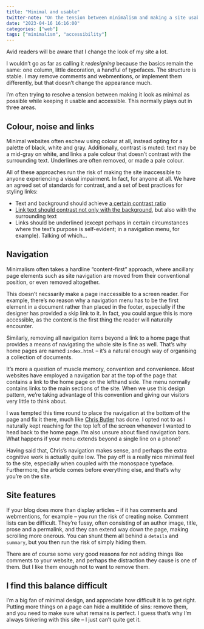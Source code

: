 ```yaml
---
title: "Minimal and usable"
twitter-note: "On the tension between minimalism and making a site usable."
date: "2023-04-16 16:16:00"
categories: ["web"]
tags: ["minimalism", "accessibility"]
---
```



Avid readers will be aware that I change the look of my site a lot.

I wouldn’t go as far as calling it <i>redesigning</i> because the basics remain the same: one column, little decoration, a handful of typefaces. The structure is stable. I may remove comments and webmentions, or implement them differently, but that doesn’t change the appearance much.

I’m often trying to resolve a tension between making it look as minimal as possible while keeping it usable and accessible. This normally plays out in three areas.

## Colour, noise and links

Minimal websites often eschew using colour at all, instead opting for a palette of black, white and gray. Additionally, contrast is muted: text may be a mid-gray on white, and links a pale colour that doesn’t contrast with the surrounding text. Underlines are often removed, or made a pale colour.

All of these approaches run the risk of making the site inaccessible to anyone experiencing a visual impairment. In fact, for anyone at all. We have an agreed set of standards for contrast, and a set of best practices for styling links:

- Text and background should achieve [a certain contrast ratio](https://webaim.org/resources/contrastchecker/)
- [Link text should contrast not only with the background](https://contrast-triangle.com/), but also with the surrounding text
- Links should be underlined (except perhaps in certain circumstances where the text’s purpose is self-evident; in a navigation menu, for example). Talking of which…

## Navigation

Minimalism often takes a hardline “content-first” approach, where ancillary page elements such as site navigation are moved from their conventional position, or even removed altogether.

This doesn’t necssarily make a page inaccessible to a screen reader. For example, there’s no reason why a navigation menu has to be the first element in a document rather than placed in the footer, especially if the designer has provided a skip link to it. In fact, you could argue this is more accessible, as the content is the first thing the reader will naturally encounter.

Similarly, removing all navigation items beyond a link to a home page that provides a means of navigating the whole site is fine as well. That’s why home pages are named `index.html` – it’s a natural enough way of organising a collection of documents.

It’s more a question of muscle memory, convention and convenience. _Most_ websites have employed a navigation bar at the top of the page that contains a link to the home page on the lefthand side. The menu normally contains links to the main sections of the site. When we use this design pattern, we’re taking advantage of this convention and giving our visitors very little to think about.

I was tempted this time round to place the navigation at the bottom of the page and fix it there, much like [Chris Butler](https://www.chrbutler.com/2023-04-15) has done. I opted not to as I naturally kept reaching for the top left of the screen whenever I wanted to head back to the home page. I’m also unsure about fixed navigation bars. What happens if your menu extends beyond a single line on a phone?

Having said that, Chris’s navigation makes sense, and perhaps the extra cognitive work is actually quite low. The pay off is a really nice minimal feel to the site, especially when coupled with the monospace typeface. Furthermore, the article comes before everything else, and that’s why you’re on the site.

## Site features

If your blog does more than display articles – if it has comments and webmentions, for example – you run the risk of creating noise. Comment lists can be difficult. They’re fussy, often consisting of an author image, title, prose and a permalink, and they can extend way down the page, making scrolling more onerous. You can shunt them all behind a `details` and `summary`, but you then run the risk of simply hiding them.

There are of course some very good reasons for not adding things like comments to your website, and perhaps the distraction they cause is one of them. But I like them enough not to want to remove them.

## I find this balance difficult

I’m a big fan of minimal design, and appreciate how difficult it is to get right. Putting more things on a page can hide a multitide of sins: remove them, and you need to make sure what remains is perfect. I guess that’s why I’m always tinkering with this site – I just can’t quite get it.



